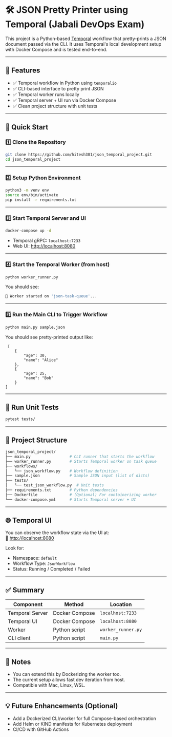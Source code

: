 # 🛠️ JSON Pretty Printer using Temporal (Jabali DevOps Exam)

This project is a Python-based [Temporal](https://temporal.io) workflow that pretty-prints a JSON document passed via the CLI. It uses Temporal's local development setup with Docker Compose and is tested end-to-end.

---

## 📂 Features

- ✅ Temporal workflow in Python using `temporalio`
- ✅ CLI-based interface to pretty print JSON
- ✅ Temporal worker runs locally
- ✅ Temporal server + UI run via Docker Compose
- ✅ Clean project structure with unit tests

---

## 🚀 Quick Start

### 1️⃣ Clone the Repository

```bash
git clone https://github.com/hitesh381/json_temporal_project.git
cd json_temporal_project
```

---

### 2️⃣ Setup Python Environment

```bash
python3 -m venv env
source env/bin/activate
pip install -r requirements.txt
```

---

### 3️⃣ Start Temporal Server and UI

```bash
docker-compose up -d
```

- Temporal gRPC: `localhost:7233`
- Web UI: [http://localhost:8080](http://localhost:8080)

---

### 4️⃣ Start the Temporal Worker (from host)

```bash
python worker_runner.py
```

You should see:
```bash
🚀 Worker started on 'json-task-queue'...
```

---

### 5️⃣ Run the Main CLI to Trigger Workflow

```bash
python main.py sample.json
```

You should see pretty-printed output like:

```✅ Pretty Printed JSON:
 [
    {
        "age": 30,
        "name": "Alice"
    },
    {
        "age": 25,
        "name": "Bob"
    }
]
```

---

## 🧪 Run Unit Tests

```bash
pytest tests/
```

---

## 🧰 Project Structure

```bash
json_temporal_project/
├── main.py                 # CLI runner that starts the workflow
├── worker_runner.py        # Starts Temporal worker on task queue
├── workflows/
│   └── json_workflow.py    # Workflow definition
├── sample.json             # Sample JSON input (list of dicts)
├── tests/
│   └── test_json_workflow.py  # Unit tests
├── requirements.txt        # Python dependencies
├── Dockerfile              # (Optional) For containerizing worker
└── docker-compose.yml      # Starts Temporal server + UI
```

---

## 🌐 Temporal UI

You can observe the workflow state via the UI at:  
🔗 [http://localhost:8080](http://localhost:8080)

Look for:
- Namespace: `default`
- Workflow Type: `JsonWorkflow`
- Status: Running / Completed / Failed

---

## ✅ Summary

| Component         | Method             | Location         |
|------------------|--------------------|------------------|
| Temporal Server   | Docker Compose     | `localhost:7233` |
| Temporal UI       | Docker Compose     | `localhost:8080` |
| Worker            | Python script      | `worker_runner.py` |
| CLI client        | Python script      | `main.py`        |

---

## 📌 Notes

- You can extend this by Dockerizing the worker too.
- The current setup allows fast dev iteration from host.
- Compatible with Mac, Linux, WSL.

---

## 💡 Future Enhancements (Optional)

- Add a Dockerized CLI/worker for full Compose-based orchestration
- Add Helm or KIND manifests for Kubernetes deployment
- CI/CD with GitHub Actions
